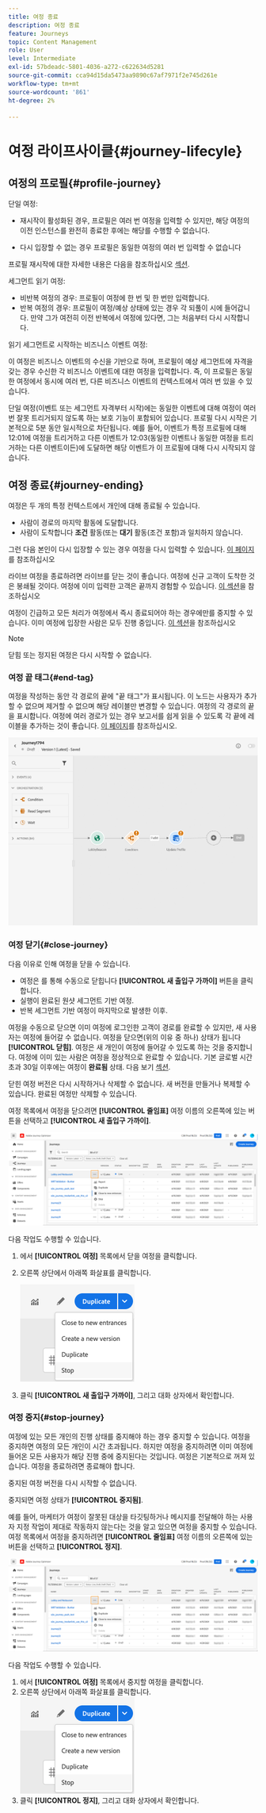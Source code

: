 ```yaml
---
title: 여정 종료
description: 여정 종료
feature: Journeys
topic: Content Management
role: User
level: Intermediate
exl-id: 57bdeadc-5801-4036-a272-c622634d5281
source-git-commit: cca94d15da5473aa9890c67af7971f2e745d261e
workflow-type: tm+mt
source-wordcount: '861'
ht-degree: 2%

---
```


# 여정 라이프사이클{#journey-lifecyle}

## 여정의 프로필{#profile-journey}

단일 여정:

* 재시작이 활성화된 경우, 프로필은 여러 번 여정을 입력할 수 있지만, 해당 여정의 이전 인스턴스를 완전히 종료한 후에는 해당를 수행할 수 없습니다.

* 다시 입장할 수 없는 경우 프로필은 동일한 여정의 여러 번 입력할 수 없습니다

프로필 재시작에 대한 자세한 내용은 다음을 참조하십시오 [섹션](../building-journeys/journey-gs.md#change-properties).

세그먼트 읽기 여정:

* 비반복 여정의 경우: 프로필이 여정에 한 번 및 한 번만 입력합니다.
* 반복 여정의 경우: 프로필이 여정/예상 상태에 있는 경우 각 되풀이 시에 들어갑니다. 만약 그가 여전히 이전 반복에서 여정에 있다면, 그는 처음부터 다시 시작합니다.

읽기 세그먼트로 시작하는 비즈니스 이벤트 여정:

이 여정은 비즈니스 이벤트의 수신을 기반으로 하며, 프로필이 예상 세그먼트에 자격을 갖는 경우 수신한 각 비즈니스 이벤트에 대한 여정을 입력합니다. 즉, 이 프로필은 동일한 여정에서 동시에 여러 번, 다른 비즈니스 이벤트의 컨텍스트에서 여러 번 있을 수 있습니다.

단일 여정(이벤트 또는 세그먼트 자격부터 시작)에는 동일한 이벤트에 대해 여정이 여러 번 잘못 트리거되지 않도록 하는 보호 기능이 포함되어 있습니다. 프로필 다시 시작은 기본적으로 5분 동안 일시적으로 차단됩니다. 예를 들어, 이벤트가 특정 프로필에 대해 12:01에 여정을 트리거하고 다른 이벤트가 12:03(동일한 이벤트나 동일한 여정을 트리거하는 다른 이벤트이든)에 도달하면 해당 이벤트가 이 프로필에 대해 다시 시작되지 않습니다.


## 여정 종료{#journey-ending}

여정은 두 개의 특정 컨텍스트에서 개인에 대해 종료될 수 있습니다.

* 사람이 경로의 마지막 활동에 도달합니다.
* 사람이 도착합니다 **조건** 활동(또는 **대기** 활동(조건 포함)과 일치하지 않습니다.

그런 다음 본인이 다시 입장할 수 있는 경우 여정을 다시 입력할 수 있습니다. [이 페이지](../building-journeys/journey-gs.md#change-properties)를 참조하십시오

라이브 여정을 종료하려면 라이브를 닫는 것이 좋습니다. 여정에 신규 고객이 도착한 것은 봉쇄될 것이다. 여정에 이미 입력한 고객은 끝까지 경험할 수 있습니다. [이 섹션](../building-journeys/journey-end.md#close-journey)을 참조하십시오

여정이 긴급하고 모든 처리가 여정에서 즉시 종료되어야 하는 경우에만를 중지할 수 있습니다. 이미 여정에 입장한 사람은 모두 진행 중입니다. [이 섹션](../building-journeys/journey-end.md#stop-journey)을 참조하십시오

>[!NOTE]
>
>닫힘 또는 정지된 여정은 다시 시작할 수 없습니다.

### 여정 끝 태그{#end-tag}

여정을 작성하는 동안 각 경로의 끝에 &quot;끝 태그&quot;가 표시됩니다. 이 노드는 사용자가 추가할 수 없으며 제거할 수 없으며 해당 레이블만 변경할 수 있습니다. 여정의 각 경로의 끝을 표시합니다. 여정에 여러 경로가 있는 경우 보고서를 쉽게 읽을 수 있도록 각 끝에 레이블을 추가하는 것이 좋습니다. [이 페이지](../reports/live-report.md)를 참조하십시오.

![](assets/journey-end.png)

<!--

### End activity{#journey-end-activity}

The **[!UICONTROL End]** activity allows you to mark the end of each path of the journey. It is not mandatory but recommended for visual clarity. See [this page](../building-journeys/end-activity.md)

![](assets/journey54.png)

-->

### 여정 닫기{#close-journey}

다음 이유로 인해 여정을 닫을 수 있습니다.

* 여정은 를 통해 수동으로 닫힙니다 **[!UICONTROL 새 출입구 가까이]** 버튼을 클릭합니다.
* 실행이 완료된 원샷 세그먼트 기반 여정.
* 반복 세그먼트 기반 여정이 마지막으로 발생한 이후.

여정을 수동으로 닫으면 이미 여정에 로그인한 고객이 경로를 완료할 수 있지만, 새 사용자는 여정에 들어갈 수 없습니다. 여정을 닫으면(위의 이유 중 하나) 상태가 됩니다 **[!UICONTROL 닫힘]**. 여정은 새 개인이 여정에 들어갈 수 있도록 하는 것을 중지합니다. 여정에 이미 있는 사람은 여정을 정상적으로 완료할 수 있습니다. 기본 글로벌 시간 초과 30일 이후에는 여정이 **완료됨** 상태. 다음 보기 [섹션](../building-journeys/journey-gs.md#global_timeout).

닫힌 여정 버전은 다시 시작하거나 삭제할 수 없습니다. 새 버전을 만들거나 복제할 수 있습니다. 완료된 여정만 삭제할 수 있습니다.

여정 목록에서 여정을 닫으려면 **[!UICONTROL 줄임표]** 여정 이름의 오른쪽에 있는 버튼을 선택하고 **[!UICONTROL 새 출입구 가까이]**.

![](assets/journey-finish-quick-action.png)

다음 작업도 수행할 수 있습니다.

1. 에서 **[!UICONTROL 여정]** 목록에서 닫을 여정을 클릭합니다.
1. 오른쪽 상단에서 아래쪽 화살표를 클릭합니다.

   ![](assets/finish_drop_down_list.png)

1. 클릭 **[!UICONTROL 새 출입구 가까이]**, 그리고 대화 상자에서 확인합니다.

### 여정 중지{#stop-journey}

여정에 있는 모든 개인의 진행 상태를 중지해야 하는 경우 중지할 수 있습니다. 여정을 중지하면 여정의 모든 개인이 시간 초과됩니다. 하지만 여정을 중지하려면 이미 여정에 들어온 모든 사용자가 해당 진행 중에 중지된다는 것입니다. 여정은 기본적으로 꺼져 있습니다. 여정을 종료하려면 종료해야 합니다.

중지된 여정 버전을 다시 시작할 수 없습니다.

중지되면 여정 상태가 **[!UICONTROL 중지됨]**.

예를 들어, 마케터가 여정이 잘못된 대상을 타깃팅하거나 메시지를 전달해야 하는 사용자 지정 작업이 제대로 작동하지 않는다는 것을 알고 있으면 여정을 중지할 수 있습니다. 여정 목록에서 여정을 중지하려면 **[!UICONTROL 줄임표]** 여정 이름의 오른쪽에 있는 버튼을 선택하고 **[!UICONTROL 정지]**.

![](assets/journey-finish-quick-action.png)

다음 작업도 수행할 수 있습니다.

1. 에서 **[!UICONTROL 여정]** 목록에서 중지할 여정을 클릭합니다.
1. 오른쪽 상단에서 아래쪽 화살표를 클릭합니다.
   ![](assets/finish_drop_down_list.png)
1. 클릭 **[!UICONTROL 정지]**, 그리고 대화 상자에서 확인합니다.
